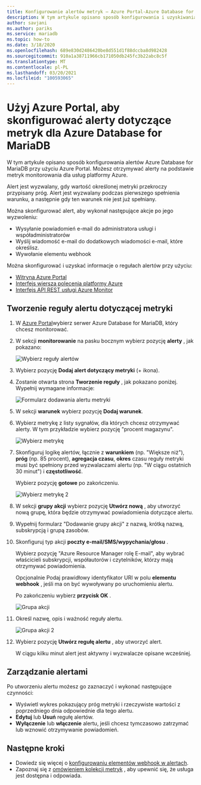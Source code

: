 ```yaml
---
title: Konfigurowanie alertów metryk — Azure Portal-Azure Database for MariaDB
description: W tym artykule opisano sposób konfigurowania i uzyskiwania dostępu do alertów metryk dla Azure Database for MariaDB z Azure Portal.
author: savjani
ms.author: pariks
ms.service: mariadb
ms.topic: how-to
ms.date: 3/18/2020
ms.openlocfilehash: 689e830d2486420be8d551d1f88dccba8d982428
ms.sourcegitcommit: 910a1a38711966cb171050db245fc3b22abc8c5f
ms.translationtype: MT
ms.contentlocale: pl-PL
ms.lasthandoff: 03/20/2021
ms.locfileid: "100593065"
---
```

# <a name="use-the-azure-portal-to-set-up-alerts-on-metrics-for-azure-database-for-mariadb"></a>Użyj Azure Portal, aby skonfigurować alerty dotyczące metryk dla Azure Database for MariaDB

W tym artykule opisano sposób konfigurowania alertów Azure Database for MariaDB przy użyciu Azure Portal. Możesz otrzymywać alerty na podstawie metryk monitorowania dla usług platformy Azure.

Alert jest wyzwalany, gdy wartość określonej metryki przekroczy przypisany próg. Alert jest wyzwalany podczas pierwszego spełnienia warunku, a następnie gdy ten warunek nie jest już spełniany.

Można skonfigurować alert, aby wykonał następujące akcje po jego wyzwoleniu:
* Wysyłanie powiadomień e-mail do administratora usługi i współadministratorów
* Wyślij wiadomość e-mail do dodatkowych wiadomości e-mail, które określisz.
* Wywołanie elementu webhook

Można skonfigurować i uzyskać informacje o regułach alertów przy użyciu:
* [Witryna Azure Portal](../azure-monitor/alerts/alerts-metric.md#create-with-azure-portal)
* [Interfejs wiersza polecenia platformy Azure](../azure-monitor/alerts/alerts-metric.md#with-azure-cli)
* [Interfejs API REST usługi Azure Monitor](/rest/api/monitor/metricalerts)

## <a name="create-an-alert-rule-on-a-metric"></a>Tworzenie reguły alertu dotyczącej metryki
1. W [Azure Portal](https://portal.azure.com/)wybierz serwer Azure Database for MariaDB, który chcesz monitorować.

2. W sekcji **monitorowanie** na pasku bocznym wybierz pozycję **alerty** , jak pokazano:

   ![Wybierz reguły alertów](./media/howto-alert-metric/2-alert-rules.png)

3. Wybierz pozycję **Dodaj alert dotyczący metryki** (+ ikona).

4. Zostanie otwarta strona **Tworzenie reguły** , jak pokazano poniżej. Wypełnij wymagane informacje:

   ![Formularz dodawania alertu metryki](./media/howto-alert-metric/4-add-rule-form.png)

5. W sekcji **warunek** wybierz pozycję **Dodaj warunek**.

6. Wybierz metrykę z listy sygnałów, dla których chcesz otrzymywać alerty. W tym przykładzie wybierz pozycję "procent magazynu".
   
   ![Wybierz metrykę](./media/howto-alert-metric/6-configure-signal-logic.png)

7. Skonfiguruj logikę alertów, łącznie z **warunkiem** (np. "Większe niż"), **próg** (np. 85 procent), **agregacja czasu**, **okres** czasu reguły metryki musi być spełniony przed wyzwalaczami alertu (np. "W ciągu ostatnich 30 minut") i **częstotliwość**.
   
   Wybierz pozycję **gotowe** po zakończeniu.

   ![Wybierz metrykę 2](./media/howto-alert-metric/7-set-threshold-time.png)

8. W sekcji **grupy akcji** wybierz pozycję **Utwórz nową** , aby utworzyć nową grupę, która będzie otrzymywać powiadomienia dotyczące alertu.

9. Wypełnij formularz "Dodawanie grupy akcji" z nazwą, krótką nazwą, subskrypcją i grupą zasobów.

10. Skonfiguruj typ akcji **poczty e-mail/SMS/wypychania/głosu** .
    
    Wybierz pozycję "Azure Resource Manager rolę E-mail", aby wybrać właścicieli subskrypcji, współautorów i czytelników, którzy mają otrzymywać powiadomienia.
   
    Opcjonalnie Podaj prawidłowy identyfikator URI w polu **elementu webhook** , jeśli ma on być wywoływany po uruchomieniu alertu.

    Po zakończeniu wybierz **przycisk OK** .

    ![Grupa akcji](./media/howto-alert-metric/10-action-group-type.png)

11. Określ nazwę, opis i ważność reguły alertu.

    ![Grupa akcji 2](./media/howto-alert-metric/11-name-description-severity.png) 

12. Wybierz pozycję **Utwórz regułę alertu** , aby utworzyć alert.

    W ciągu kilku minut alert jest aktywny i wyzwalacze opisane wcześniej.

## <a name="manage-your-alerts"></a>Zarządzanie alertami
Po utworzeniu alertu możesz go zaznaczyć i wykonać następujące czynności:

* Wyświetl wykres pokazujący próg metryki i rzeczywiste wartości z poprzedniego dnia odpowiednie dla tego alertu.
* **Edytuj** lub **Usuń** regułę alertów.
* **Wyłączenie** lub **włączenie** alertu, jeśli chcesz tymczasowo zatrzymać lub wznowić otrzymywanie powiadomień.


## <a name="next-steps"></a>Następne kroki
* Dowiedz się więcej o [konfigurowaniu elementów webhook w alertach](../azure-monitor/alerts/alerts-webhooks.md).
* Zapoznaj się z [omówieniem kolekcji metryk](../azure-monitor/data-platform.md) , aby upewnić się, że usługa jest dostępna i odpowiada.